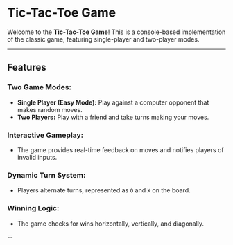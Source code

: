 # Tic-Tac-Toe Game

Welcome to the **Tic-Tac-Toe Game**! This is a console-based implementation of the classic game, featuring single-player and two-player modes. 

---

## Features

### Two Game Modes:
- **Single Player (Easy Mode):** Play against a computer opponent that makes random moves.
- **Two Players:** Play with a friend and take turns making your moves.

### Interactive Gameplay:
- The game provides real-time feedback on moves and notifies players of invalid inputs.

### Dynamic Turn System:
- Players alternate turns, represented as `O` and `X` on the board.

### Winning Logic:
- The game checks for wins horizontally, vertically, and diagonally.

--